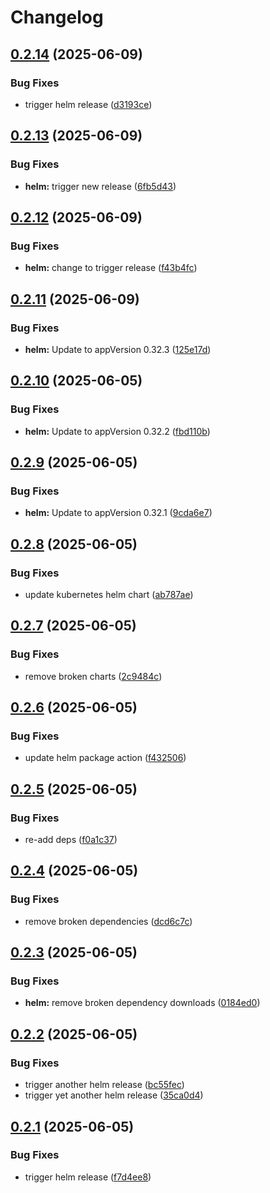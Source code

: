 # Changelog

## [0.2.14](https://github.com/wreality/Pilcrow/compare/pilcrow-helm-v0.2.13...pilcrow-helm-v0.2.14) (2025-06-09)


### Bug Fixes

* trigger helm release ([d3193ce](https://github.com/wreality/Pilcrow/commit/d3193ce71b058a260a96d45107bdd6f5f789da02))

## [0.2.13](https://github.com/wreality/Pilcrow/compare/pilcrow-helm-v0.2.12...pilcrow-helm-v0.2.13) (2025-06-09)


### Bug Fixes

* **helm:** trigger new release ([6fb5d43](https://github.com/wreality/Pilcrow/commit/6fb5d4390544af48a0caae03a8cae14ba2fde641))

## [0.2.12](https://github.com/wreality/Pilcrow/compare/pilcrow-helm-v0.2.11...pilcrow-helm-v0.2.12) (2025-06-09)


### Bug Fixes

* **helm:** change to trigger release ([f43b4fc](https://github.com/wreality/Pilcrow/commit/f43b4fc8fde5b9ea4dd17a8e42669a2088b8e757))

## [0.2.11](https://github.com/wreality/Pilcrow/compare/pilcrow-helm-v0.2.10...pilcrow-helm-v0.2.11) (2025-06-09)


### Bug Fixes

* **helm:** Update to appVersion 0.32.3 ([125e17d](https://github.com/wreality/Pilcrow/commit/125e17deda7c44d22d0fc0f792956ed5fcbb7f37))

## [0.2.10](https://github.com/wreality/Pilcrow/compare/pilcrow-helm-v0.2.9...pilcrow-helm-v0.2.10) (2025-06-05)


### Bug Fixes

* **helm:** Update to appVersion 0.32.2 ([fbd110b](https://github.com/wreality/Pilcrow/commit/fbd110b085b8bc6352e0548aee48881fcb8e0f58))

## [0.2.9](https://github.com/wreality/Pilcrow/compare/pilcrow-helm-v0.2.8...pilcrow-helm-v0.2.9) (2025-06-05)


### Bug Fixes

* **helm:** Update to appVersion 0.32.1 ([9cda6e7](https://github.com/wreality/Pilcrow/commit/9cda6e7cd8b2cde8b78e7c50564da9ca93c2cc6f))

## [0.2.8](https://github.com/wreality/Pilcrow/compare/pilcrow-helm-v0.2.7...pilcrow-helm-v0.2.8) (2025-06-05)


### Bug Fixes

* update kubernetes helm chart ([ab787ae](https://github.com/wreality/Pilcrow/commit/ab787ae782f17acced735d78da68c8210110e6a4))

## [0.2.7](https://github.com/wreality/Pilcrow/compare/pilcrow-helm-v0.2.6...pilcrow-helm-v0.2.7) (2025-06-05)


### Bug Fixes

* remove broken charts ([2c9484c](https://github.com/wreality/Pilcrow/commit/2c9484c5b660d3610a1170ce8240f2ec1eb892e0))

## [0.2.6](https://github.com/wreality/Pilcrow/compare/pilcrow-helm-v0.2.5...pilcrow-helm-v0.2.6) (2025-06-05)


### Bug Fixes

* update helm package action ([f432506](https://github.com/wreality/Pilcrow/commit/f432506da9b96f1cbca543af9b357bf15af622d4))

## [0.2.5](https://github.com/wreality/Pilcrow/compare/pilcrow-helm-v0.2.4...pilcrow-helm-v0.2.5) (2025-06-05)


### Bug Fixes

* re-add deps ([f0a1c37](https://github.com/wreality/Pilcrow/commit/f0a1c3756bebcd633acf26b80bb2d2db18850ee4))

## [0.2.4](https://github.com/wreality/Pilcrow/compare/pilcrow-helm-v0.2.3...pilcrow-helm-v0.2.4) (2025-06-05)


### Bug Fixes

* remove broken dependencies ([dcd6c7c](https://github.com/wreality/Pilcrow/commit/dcd6c7cb8ee570e9234dfe3353560866a9655051))

## [0.2.3](https://github.com/wreality/Pilcrow/compare/pilcrow-helm-v0.2.2...pilcrow-helm-v0.2.3) (2025-06-05)


### Bug Fixes

* **helm:** remove broken dependency downloads ([0184ed0](https://github.com/wreality/Pilcrow/commit/0184ed08fa6cd3acad2308f2dddf843fa55b13ae))

## [0.2.2](https://github.com/wreality/Pilcrow/compare/pilcrow-helm-v0.2.1...pilcrow-helm-v0.2.2) (2025-06-05)


### Bug Fixes

* trigger another helm release ([bc55fec](https://github.com/wreality/Pilcrow/commit/bc55fecc1e77369b7652530c29456f2dd3233941))
* trigger yet another helm release ([35ca0d4](https://github.com/wreality/Pilcrow/commit/35ca0d40e31ce668d2b51dbb3773e7ec3135ba61))

## [0.2.1](https://github.com/wreality/Pilcrow/compare/pilcrow-helm-v0.2.0...pilcrow-helm-v0.2.1) (2025-06-05)


### Bug Fixes

* trigger helm release ([f7d4ee8](https://github.com/wreality/Pilcrow/commit/f7d4ee8631789be0e011081d0ef583a5a60ccae0))

